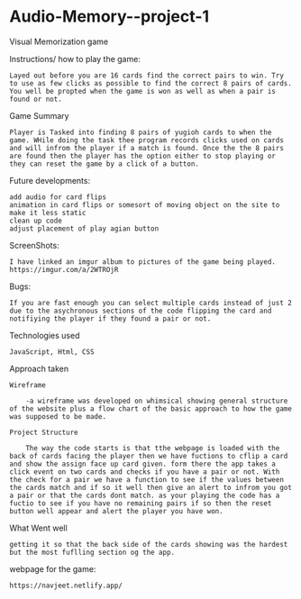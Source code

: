 # Audio-Memory--project-1

Visual Memorization game

Instructions/ how to play the game:

    Layed out before you are 16 cards find the correct pairs to win. Try to use as few clicks as possible to find the correct 8 pairs of cards. You well be propted when the game is won as well as when a pair is found or not. 

Game Summary

    Player is Tasked into finding 8 pairs of yugioh cards to when the game. WHile doing the task thee program records clicks used on cards and will infrom the player if a match is found. Once the the 8 pairs are found then the player has the option either to stop playing or they can reset the game by a click of a button.

Future developments:

    add audio for card flips 
    animation in card flips or somesort of moving object on the site to make it less static
    clean up code 
    adjust placement of play agian button 

ScreenShots:

    I have linked an imgur album to pictures of the game being played.
    https://imgur.com/a/2WTROjR

Bugs:

    If you are fast enough you can select multiple cards instead of just 2 due to the asychronous sections of the code flipping the card and notifiying the player if they found a pair or not. 

Technologies used 

    JavaScript, Html, CSS

Approach taken

    Wireframe

        -a wireframe was developed on whimsical showing general structure of the website plus a flow chart of the basic approach to how the game was supposed to be made.

    Project Structure

        The way the code starts is that tthe webpage is loaded with the back of cards facing the player then we have fuctions to cflip a card and show the assign face up card given. form there the app takes a click event on two cards and checks if you have a pair or not. With the check for a pair we have a function to see if the values between the cards match and if so it well then give an alert to infrom you got a pair or that the cards dont match. as your playing the code has a fuctio to see if you have no remaining pairs if so then the reset button well appear and alert the player you have won.

What Went well 

    getting it so that the back side of the cards showing was the hardest but the most fuflling section og the app. 

webpage for the game:

    https://navjeet.netlify.app/
